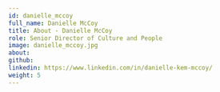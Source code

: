 ```yaml
---
id: danielle_mccoy
full_name: Danielle McCoy
title: About - Danielle McCoy
role: Senior Director of Culture and People
image: danielle_mccoy.jpg
about:
github:
linkedin: https://www.linkedin.com/in/danielle-kem-mccoy/
weight: 5
---
```

